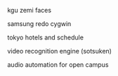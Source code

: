 
kgu zemi faces

samsung redo cygwin

tokyo hotels and schedule

video recognition engine (sotsuken)

audio automation for open campus